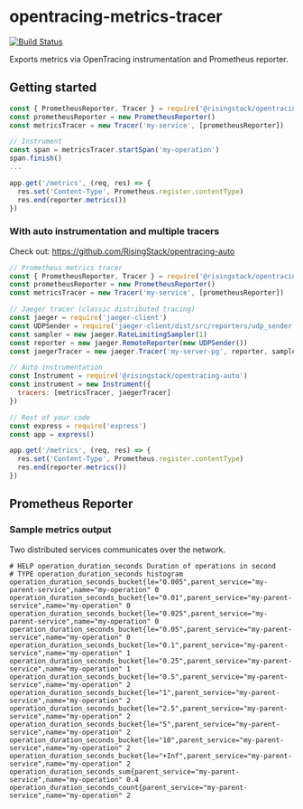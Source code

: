 # opentracing-metrics-tracer

[![Build Status](https://travis-ci.org/RisingStack/opentracing-metrics-tracer.svg?branch=master)](https://travis-ci.org/RisingStack/opentracing-metrics-tracer)  

Exports metrics via OpenTracing instrumentation and Prometheus reporter.

## Getting started

```js
const { PrometheusReporter, Tracer } = require('@risingstack/opentracing-metrics-tracer')
const prometheusReporter = new PrometheusReporter()
const metricsTracer = new Tracer('my-service', [prometheusReporter])

// Instrument
const span = metricsTracer.startSpan('my-operation')
span.finish()
...

app.get('/metrics', (req, res) => {
  res.set('Content-Type', Prometheus.register.contentType)
  res.end(reporter.metrics())
})
```

### With auto instrumentation and multiple tracers

Check out: https://github.com/RisingStack/opentracing-auto

```js
// Prometheus metrics tracer
const { PrometheusReporter, Tracer } = require('@risingstack/opentracing-metrics-tracer')
const prometheusReporter = new PrometheusReporter()
const metricsTracer = new Tracer('my-service', [prometheusReporter])

// Jaeger tracer (classic distributed tracing)
const jaeger = require('jaeger-client')
const UDPSender = require('jaeger-client/dist/src/reporters/udp_sender').default
const sampler = new jaeger.RateLimitingSampler(1)
const reporter = new jaeger.RemoteReporter(new UDPSender())
const jaegerTracer = new jaeger.Tracer('my-server-pg', reporter, sampler)

// Auto instrumentation
const Instrument = require('@risingstack/opentracing-auto')
const instrument = new Instrument({
  tracers: [metricsTracer, jaegerTracer]
})

// Rest of your code
const express = require('express')
const app = express()

app.get('/metrics', (req, res) => {
  res.set('Content-Type', Prometheus.register.contentType)
  res.end(reporter.metrics())
})
```

## Prometheus Reporter

### Sample metrics output

Two distributed services communicates over the network.

```
# HELP operation_duration_seconds Duration of operations in second
# TYPE operation_duration_seconds histogram
operation_duration_seconds_bucket{le="0.005",parent_service="my-parent-service",name="my-operation" 0
operation_duration_seconds_bucket{le="0.01",parent_service="my-parent-service",name="my-operation" 0
operation_duration_seconds_bucket{le="0.025",parent_service="my-parent-service",name="my-operation" 0
operation_duration_seconds_bucket{le="0.05",parent_service="my-parent-service",name="my-operation" 0
operation_duration_seconds_bucket{le="0.1",parent_service="my-parent-service",name="my-operation" 1
operation_duration_seconds_bucket{le="0.25",parent_service="my-parent-service",name="my-operation" 1
operation_duration_seconds_bucket{le="0.5",parent_service="my-parent-service",name="my-operation" 2
operation_duration_seconds_bucket{le="1",parent_service="my-parent-service",name="my-operation" 2
operation_duration_seconds_bucket{le="2.5",parent_service="my-parent-service",name="my-operation" 2
operation_duration_seconds_bucket{le="5",parent_service="my-parent-service",name="my-operation" 2
operation_duration_seconds_bucket{le="10",parent_service="my-parent-service",name="my-operation" 2
operation_duration_seconds_bucket{le="+Inf",parent_service="my-parent-service",name="my-operation" 2
operation_duration_seconds_sum{parent_service="my-parent-service",name="my-operation" 0.4
operation_duration_seconds_count{parent_service="my-parent-service",name="my-operation" 2
```
